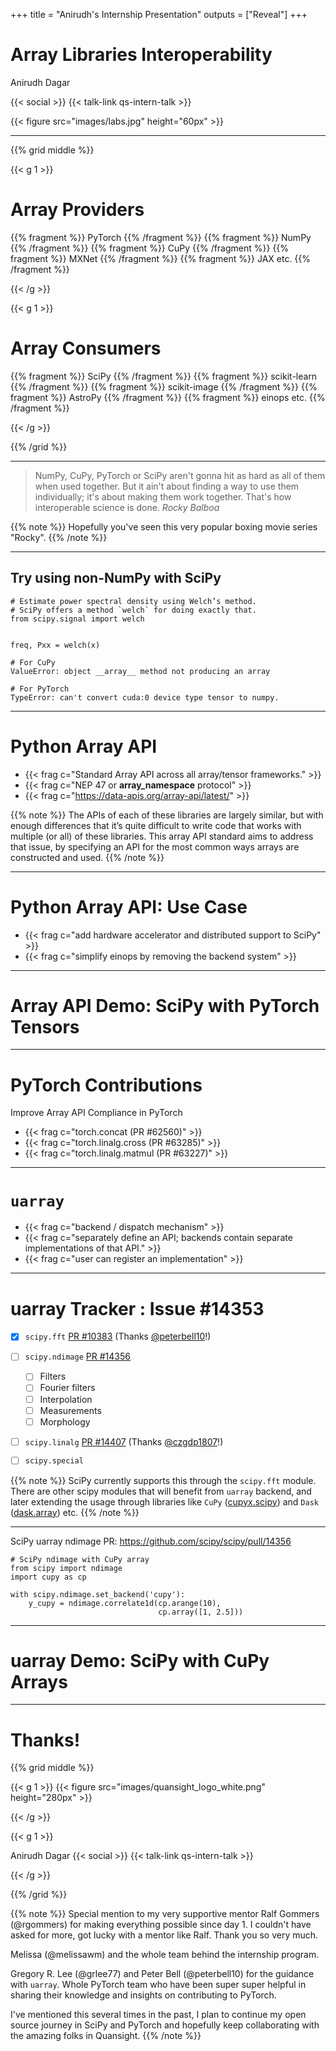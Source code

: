 +++
title = "Anirudh's Internship Presentation"
outputs = ["Reveal"]
+++

# Array Libraries Interoperability
Anirudh Dagar


{{< social >}}
{{< talk-link qs-intern-talk >}}


{{< figure src="images/labs.jpg" height="60px" >}}


---

{{% grid middle %}}


{{< g 1 >}}

# Array Providers

{{% fragment %}} PyTorch {{% /fragment %}}
{{% fragment %}} NumPy {{% /fragment %}}
{{% fragment %}} CuPy {{% /fragment %}}
{{% fragment %}} MXNet {{% /fragment %}}
{{% fragment %}} JAX etc. {{% /fragment %}}

{{< /g >}}


{{< g 1 >}}

# Array Consumers

{{% fragment %}} SciPy {{% /fragment %}}
{{% fragment %}} scikit-learn {{% /fragment %}}
{{% fragment %}} scikit-image {{% /fragment %}}
{{% fragment %}} AstroPy {{% /fragment %}}
{{% fragment %}} einops etc. {{% /fragment %}}

{{< /g >}}


{{% /grid %}}

---


> NumPy, CuPy, PyTorch or SciPy aren't gonna hit as hard as all of them when used together.
> But it ain't about finding a way to use them individually; it's about making them work together.
> That's how interoperable science is done.
> <cite>Rocky Balboa</cite>

{{% note %}}
Hopefully you've seen this very popular boxing movie series "Rocky".
{{% /note %}}

---

## Try using non-NumPy with SciPy

```python{1-3|6|6-12}
# Estimate power spectral density using Welch’s method.
# SciPy offers a method `welch` for doing exactly that.
from scipy.signal import welch


freq, Pxx = welch(x)

# For CuPy
ValueError: object __array__ method not producing an array

# For PyTorch
TypeError: can't convert cuda:0 device type tensor to numpy.
```


---

# Python Array API

- {{< frag c="Standard Array API across all array/tensor frameworks." >}}
- {{< frag c="NEP 47 or __array_namespace__ protocol" >}}
- {{< frag c="https://data-apis.org/array-api/latest/" >}}


{{% note %}}
The APIs of each of these libraries are largely similar, but with enough differences that it’s quite difficult to write code that works with multiple (or all) of these libraries. This array API standard aims to address that issue, by specifying an API for the most common ways arrays are constructed and used.
{{% /note %}}

---

# Python Array API: Use Case

- {{< frag c="add hardware accelerator and distributed support to SciPy" >}}
- {{< frag c="simplify einops by removing the backend system" >}}

---

# Array API Demo: SciPy with PyTorch Tensors

---

# PyTorch Contributions

Improve Array API Compliance in PyTorch

- {{< frag c="torch.concat (PR #62560)" >}}
- {{< frag c="torch.linalg.cross (PR #63285)" >}}
- {{< frag c="torch.linalg.matmul (PR #63227)" >}}

---

# ``uarray``

- {{< frag c="backend / dispatch mechanism" >}}
- {{< frag c="separately define an API; backends contain separate implementations of that API." >}}
- {{< frag c="user can register an implementation" >}}

---

# uarray Tracker : Issue #14353

- [x] `scipy.fft` [PR #10383](https://github.com/scipy/scipy/pull/10383) (Thanks [@peterbell10](https://github.com/peterbell10)!)

- [ ] `scipy.ndimage` [PR #14356](https://github.com/scipy/scipy/pull/14356) 
  - [ ] Filters
  - [ ] Fourier filters
  - [ ] Interpolation
  - [ ] Measurements
  - [ ] Morphology

- [ ] `scipy.linalg` [PR #14407](https://github.com/scipy/scipy/pull/14407) (Thanks [@czgdp1807](https://github.com/czgdp1807)!)

- [ ] `scipy.special`


{{% note %}}
SciPy currently supports this through the `scipy.fft` module.
There are other scipy modules that will benefit from `uarray` backend, and later extending the usage through libraries like `CuPy` ([cupyx.scipy](https://github.com/cupy/cupy/tree/master/cupyx/scipy)) and `Dask` ([dask.array](https://github.com/dask/dask/tree/main/dask/array)) etc.
{{% /note %}}

---

SciPy uarray ndimage PR: https://github.com/scipy/scipy/pull/14356

```python{1-3|5|5-7}
# SciPy ndimage with CuPy array
from scipy import ndimage
import cupy as cp

with scipy.ndimage.set_backend('cupy'):
    y_cupy = ndimage.correlate1d(cp.arange(10),
                                 cp.array([1, 2.5]))
```

---

# uarray Demo: SciPy with CuPy Arrays

---

# Thanks!

{{% grid middle %}}

{{< g 1 >}}
{{< figure src="images/quansight_logo_white.png" height="280px" >}}


{{< /g >}}

{{< g 1 >}}

Anirudh Dagar
{{< social >}}
{{< talk-link qs-intern-talk >}}

{{< /g >}}

{{% /grid %}}

{{% note %}}
Special mention to my very supportive mentor Ralf Gommers (@rgommers) for making everything possible since day 1.
I couldn't have asked for more, got lucky with a mentor like Ralf. Thank you so very much.

Melissa (@melissawm) and the whole team behind the internship program.

Gregory R. Lee (@grlee77) and Peter Bell (@peterbell10) for the guidance with ``uarray``.
Whole PyTorch team who have been super super helpful in sharing their knowledge and insights on contributing to PyTorch.

I've mentioned this several times in the past, I plan to continue my open source journey in SciPy and PyTorch and hopefully
keep collaborating with the amazing folks in Quansight.
{{% /note %}}
